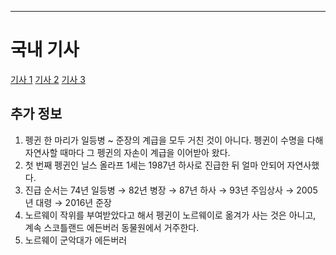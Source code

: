 
---

# 국내 기사

[기사 1](https://www.newsis.com/view/NISX20160824_0014343648)
[기사 2](https://www.joongang.co.kr/article/20495498)
[기사 3](https://www.kookje.co.kr/news2011/asp/newsbody.asp?key=20160825.22030190902)

## 추가 정보

1. 펭귄 한 마리가 일등병 ~ 준장의 계급을 모두 거친 것이 아니다. 펭귄이 수명을 다해 자연사할 때마다 그 펭귄의 자손이 계급을 이어받아 왔다.
2. 첫 번째 펭귄인 닐스 올라프 1세는 1987년 하사로 진급한 뒤 얼마 안되어 자연사했다.
3. 진급 순서는 74년 일등병 → 82년 병장 → 87년 하사 → 93년 주임상사 → 2005년 대령 → 2016년 준장
4. 노르웨이 작위를 부여받았다고 해서 펭귄이 노르웨이로 옮겨가 사는 것은 아니고, 계속 스코틀랜드 에든버러 동물원에서 거주한다.
5. 노르웨이 군악대가 에든버러  

